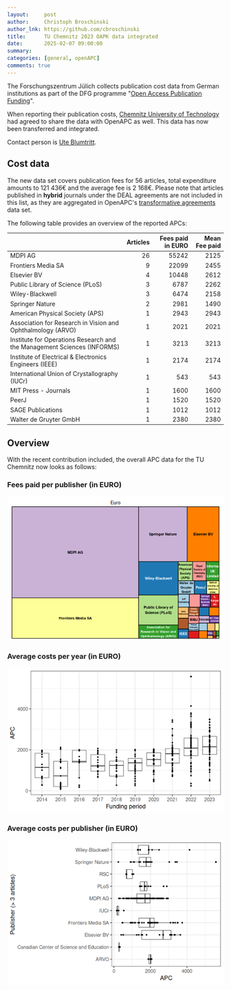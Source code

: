 ```yaml
---
layout:     post
author:     Christoph Broschinski
author_lnk: https://github.com/cbroschinski
title:      TU Chemnitz 2023 OAPK data integrated
date:       2025-02-07 09:00:00
summary:    
categories: [general, openAPC]
comments: true
---
```





The Forschungszentrum Jülich collects publication cost data from German institutions as part of the DFG programme "[Open Access Publication Funding](https://www.fz-juelich.de/en/zb/open-science/open-access/monitoring-dfg-oa-publication-funding)".

When reporting their publication costs, [Chemnitz University of Technology](https://www.tu-chemnitz.de/) had agreed to share the data with OpenAPC as well. This data has now been transferred and integrated.

Contact person is [Ute Blumtritt](mailto:ute.blumtritt@bibliothek.tu-chemnitz.de).

## Cost data



The new data set covers publication fees for 56 articles, total expenditure amounts to 121 436€ and the average fee is 2 168€. Please note that articles published in **hybrid** journals under the DEAL agreements are not included in this list, as they are aggregated in OpenAPC's [transformative agreements](https://github.com/OpenAPC/openapc-de/tree/master/data/transformative_agreements) data set.

The following table provides an overview of the reported APCs: 




|                                                                        | Articles| Fees paid in EURO| Mean Fee paid|
|:-----------------------------------------------------------------------|--------:|-----------------:|-------------:|
|MDPI AG                                                                 |       26|             55242|          2125|
|Frontiers Media SA                                                      |        9|             22099|          2455|
|Elsevier BV                                                             |        4|             10448|          2612|
|Public Library of Science (PLoS)                                        |        3|              6787|          2262|
|Wiley-Blackwell                                                         |        3|              6474|          2158|
|Springer Nature                                                         |        2|              2981|          1490|
|American Physical Society (APS)                                         |        1|              2943|          2943|
|Association for Research in Vision and Ophthalmology (ARVO)             |        1|              2021|          2021|
|Institute for Operations Research and the Management Sciences (INFORMS) |        1|              3213|          3213|
|Institute of Electrical & Electronics Engineers (IEEE)                  |        1|              2174|          2174|
|International Union of Crystallography (IUCr)                           |        1|               543|           543|
|MIT Press - Journals                                                    |        1|              1600|          1600|
|PeerJ                                                                   |        1|              1520|          1520|
|SAGE Publications                                                       |        1|              1012|          1012|
|Walter de Gruyter GmbH                                                  |        1|              2380|          2380|



## Overview

With the recent contribution included, the overall APC data for the TU Chemnitz now looks as follows:

### Fees paid per publisher (in EURO)

![plot of chunk tree_chemnitz_2025_02_07_full](/figure/tree_chemnitz_2025_02_07_full-1.png)

###  Average costs per year (in EURO)

![plot of chunk box_chemnitz_2025_02_07_year_full](/figure/box_chemnitz_2025_02_07_year_full-1.png)

###  Average costs per publisher (in EURO)

![plot of chunk box_chemnitz_2025_02_07_publisher_full](/figure/box_chemnitz_2025_02_07_publisher_full-1.png)
